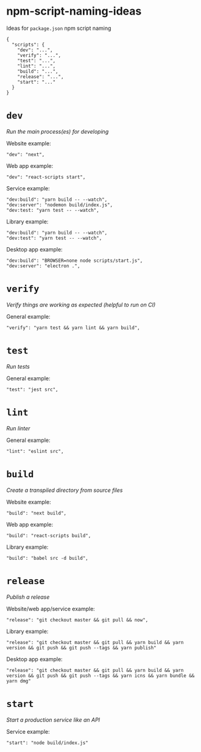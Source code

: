 # npm-script-naming-ideas

Ideas for `package.json` npm script naming

```
{
  "scripts": {
    "dev": "...",
    "verify": "...",
    "test": "...",
    "lint": "...",
    "build": "...",
    "release": "...",
    "start": "..."
  }
}
```

# `dev`

_Run the main process(es) for developing_

Website example:
```
"dev": "next",
```

Web app example:
```
"dev": "react-scripts start",
```

Service example:
```
"dev:build": "yarn build -- --watch",
"dev:server": "nodemon build/index.js",
"dev:test: "yarn test -- --watch",
```

Library example: 
```
"dev:build": "yarn build -- --watch",
"dev:test": "yarn test -- --watch",
```

Desktop app example:
```
"dev:build": "BROWSER=none node scripts/start.js",
"dev:server": "electron .",
```

# `verify`

_Verify things are working as expected (helpful to run on CI)_

General example:
```
"verify": "yarn test && yarn lint && yarn build",
```

# `test`

_Run tests_

General example:
```
"test": "jest src",
```

# `lint`

_Run linter_

General example:
```
"lint": "eslint src",
```

# `build`

_Create a transpiled directory from source files_

Website example:
```
"build": "next build",
```

Web app example:
```
"build": "react-scripts build",
```

Library example:
```
"build": "babel src -d build",
```

# `release`

_Publish a release_

Website/web app/service example:
```
"release": "git checkout master && git pull && now",
```

Library example: 
```
"release": "git checkout master && git pull && yarn build && yarn version && git push && git push --tags && yarn publish"
```

Desktop app example:
```
"release": "git checkout master && git pull && yarn build && yarn version && git push && git push --tags && yarn icns && yarn bundle && yarn dmg"
```

# `start`

_Start a production service like an API_

Service example:
```
"start": "node build/index.js"
```
